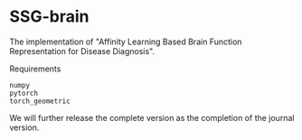 # SSG-brain

The implementation of "Affinity Learning Based Brain Function Representation for Disease Diagnosis".

Requirements

```
numpy
pytorch
torch_geometric
```

We will further release the complete version as the completion of the journal version.
